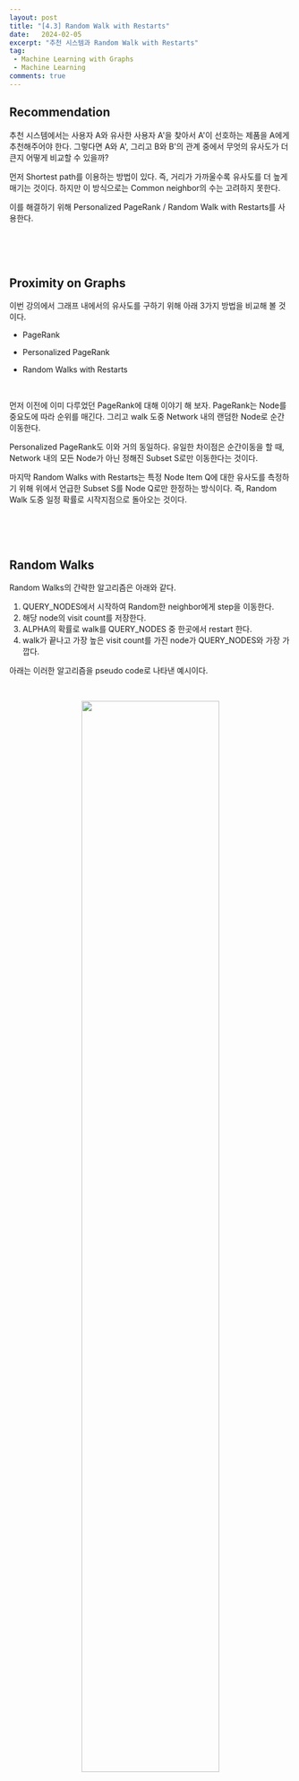 ```yaml
---
layout: post
title: "[4.3] Random Walk with Restarts"
date:   2024-02-05
excerpt: "추천 시스템과 Random Walk with Restarts"
tag: 
 - Machine Learning with Graphs
 - Machine Learning
comments: true
---
```


## Recommendation

추천 시스템에서는 사용자 A와 유사한 사용자 A'을 찾아서 A'이 선호하는 제품을 A에게 추천해주어야 한다. 그렇다면 A와 A', 그리고 B와 B'의 관계 중에서 무엇의 유사도가 더 큰지 어떻게 비교할 수 있을까?

먼저 Shortest path를 이용하는 방법이 있다. 즉, 거리가 가까울수록 유사도를 더 높게 매기는 것이다. 하지만 이 방식으로는 Common neighbor의 수는 고려하지 못한다.

이를 해결하기 위해 Personalized PageRank / Random Walk with Restarts를 사용한다.

<br>
<br>
<br>

## Proximity on Graphs

이번 강의에서 그래프 내에서의 유사도를 구하기 위해 아래 3가지 방법을 비교해 볼 것이다.

* PageRank

* Personalized PageRank

* Random Walks with Restarts

<br>

먼저 이전에 이미 다루었던 PageRank에 대해 이야기 해 보자. PageRank는 Node를 중요도에 따라 순위를 매긴다. 그리고 walk 도중 Network 내의 랜덤한 Node로 순간이동한다.

Personalized PageRank도 이와 거의 동일하다. 유일한 차이점은 순간이동을 할 때, Network 내의 모든 Node가 아닌 정해진 Subset S로만 이동한다는 것이다.

마지막 Random Walks with Restarts는 특정 Node Item Q에 대한 유사도를 측정하기 위해 위에서 언급한 Subset S를 Node Q로만 한정하는 방식이다. 즉, Random Walk 도중 일정 확률로 시작지점으로 돌아오는 것이다.

<br>
<br>
<br>

## Random Walks

Random Walks의 간략한 알고리즘은 아래와 같다.

1. QUERY_NODES에서 시작하여 Random한 neighbor에게 step을 이동한다.
2. 해당 node의 visit count를 저장한다.
3. ALPHA의 확률로 walk를 QUERY_NODES 중 한곳에서 restart 한다.
4. walk가 끝나고 가장 높은 visit count를 가진 node가 QUERY_NODES와 가장 가깝다.

아래는 이러한 알고리즘을 pseudo code로 나타낸 예시이다.

<br>

<p align="center">
  <img src="{{site.baseurl}}/assets/img/Random-Walk-with-Restarts/pseudo.png" style="width: 70%"/>
</p>

<br>

아래의 그림과 같이 User들과 Item들로 구성된 bipartite graph에서, 한 step마다 Item에서 random User로, 그리고 User와 연결된 random Item으로 이동하여, 해당 Item에 방문한 횟수를 통해 Query Item Q와의 유사도를 측정한다.

<br>

<p align="center">
  <img src="{{site.baseurl}}/assets/img/Random-Walk-with-Restarts/example.png" style="width: 70%"/>
</p>

<br>
<br>
<br>

## 장점

이러한 알고리즘은 유사도를 측정하는 과정에서 우리가 중요하게 생각하는 아래의 요소들을 모두 포함하고 있기 때문에 좋은 solution이다.

* Multiple connections
* Multiple paths
* Direct and indirect connections
* Degree of the node

<br>
<br>
<br>

## PageRank의 변형 알고리즘 Summary

<br>

<p align="center">
  <img src="{{site.baseurl}}/assets/img/Random-Walk-with-Restarts/summary1.png" style="width: 65%"/>
</p>

<br>
<br>
<br>

## Summary

<br>

<p align="center">
  <img src="{{site.baseurl}}/assets/img/Random-Walk-with-Restarts/summary2.png" style="width: 65%"/>
</p>

<br>


### 출처, 더 궁금하다면?
[Stanford CS224W: Machine Learning with Graphs | 2021 | Lecture 4.3 - Random Walk with Restarts](https://youtu.be/HbzQzUaJ_9I?si=P_YfEsYIsqme7ZTb)